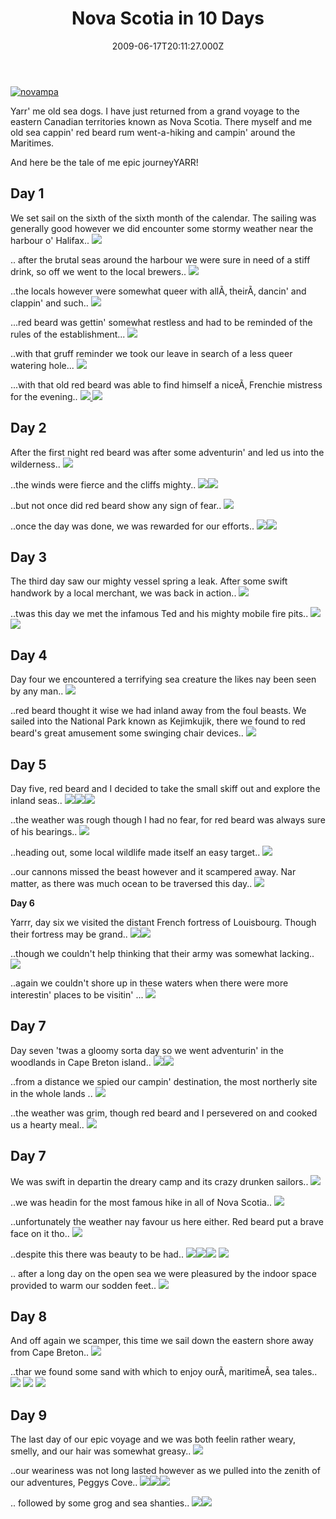 ﻿---
coverImage: /images/fallback-post-header.png
date: "2009-06-17T20:11:27.000Z"
tags:
  - personal
  - photos
  - trip
title: Nova Scotia in 10 Days
oldUrl: /misc/nova-scotia-in-10-days
---

[![novampa](https://www.mikecann.blog/wp-content/uploads/2009/06/novampa.jpg "novampa")](https://picasaweb.google.co.uk/lh/albumMap?uname=mike.cann&aid=5348332286173974433#map)

Yarr' me old sea dogs. I have just returned from a grand voyage to the eastern Canadian territories known as Nova Scotia. There myself and me old sea cappin' red beard rum went-a-hiking and campin' around the Maritimes.

And here be the tale of me epic journeyYARR!

<!-- more -->

## Day 1

We set sail on the sixth of the sixth month of the calendar. The sailing was generally good however we did encounter some stormy weather near the harbour o' Halifax..
[![](https://lh4.ggpht.com/_vZ6zE_QJfu0/SjkX-S4hATI/AAAAAAAAZWM/4iRlhO4PoSY/s400/DSC03747.JPG)](https://picasaweb.google.co.uk/lh/photo/itYDc6nWSBqEbp7JHCLLxQ?feat=embedwebsite)

.. after the brutal seas around the harbour we were sure in need of a stiff drink, so off we went to the local brewers..
[![](https://lh4.ggpht.com/_vZ6zE_QJfu0/SjkYLOayB2I/AAAAAAAAZW8/DEXdf66YJcA/s400/DSC03760.JPG)](https://picasaweb.google.co.uk/lh/photo/mmRkh69o8lzxlNxMaZkSkA?feat=embedwebsite)

..the locals however were somewhat queer with allÃ‚ theirÃ‚ dancin' and clappin' and such..
[![](https://lh4.ggpht.com/_vZ6zE_QJfu0/SjkYQJcuQ2I/AAAAAAAAZXc/wTrr-YsCI_g/s400/DSC03765.JPG)](https://picasaweb.google.co.uk/lh/photo/JmR2bnxs45Gtcc77vCJz3g?feat=embedwebsite)

...red beard was gettin' somewhat restless and had to be reminded of the rules of the establishment...
[![](https://lh6.ggpht.com/_vZ6zE_QJfu0/SjkYR_FR6QI/AAAAAAAAZXk/zg892mMJ_lA/s400/DSC03767.JPG)](https://picasaweb.google.co.uk/lh/photo/n6BiftvSaaYeDWG6DG-k2A?feat=embedwebsite)

..with that gruff reminder we took our leave in search of a less queer watering hole...
[![](https://lh6.ggpht.com/_vZ6zE_QJfu0/SjkYTuaqyNI/AAAAAAAAZXs/CBBmrYeKyE8/s400/DSC03771.JPG)](https://picasaweb.google.co.uk/lh/photo/8sgEww_D3go2-j43hmpfUA?feat=embedwebsite)

...with that old red beard was able to find himself a niceÃ‚ Frenchie mistress for the evening..
[![](https://lh4.ggpht.com/_vZ6zE_QJfu0/SjkYZeRlz1I/AAAAAAAAZYQ/MgB_rrOKK8Q/s400/DSC03779.JPG)
](https://picasaweb.google.co.uk/lh/photo/n5KSP6eu6qOoBvxHAbKKzw?feat=embedwebsite)[![](https://lh3.ggpht.com/_vZ6zE_QJfu0/SjkYa9XGMQI/AAAAAAAAZYc/4oQEgMjBD9I/s400/DSC03780.JPG)](https://picasaweb.google.co.uk/lh/photo/zTUq4DIsNUcuU7sSC8dLaw?feat=embedwebsite)

## Day 2

After the first night red beard was after some adventurin' and led us into the wilderness..
[![](https://lh5.ggpht.com/_vZ6zE_QJfu0/SjkYsFu76oI/AAAAAAAAZZ0/ZC9uDgILYpY/s400/DSC03796.JPG)](https://picasaweb.google.co.uk/lh/photo/kthv49VXTTpDyY0BnM4h-w?feat=embedwebsite)

..the winds were fierce and the cliffs mighty..
[![](https://lh3.ggpht.com/_vZ6zE_QJfu0/SjkYycpU44I/AAAAAAAAZaU/Yi3jYFq4Thc/s400/DSC03801.JPG)](https://picasaweb.google.co.uk/lh/photo/gbX04Z8Wvz8uoGMn507oCw?feat=embedwebsite)[![](https://lh4.ggpht.com/_vZ6zE_QJfu0/SjkYt9gHS6I/AAAAAAAAZZ8/rIAtCAhQ_jU/s400/DSC03797.JPG)](https://picasaweb.google.co.uk/lh/photo/-ubrT_cj70N2cmy9YHTe-Q?feat=embedwebsite)

..but not once did red beard show any sign of fear..
[![](https://lh5.ggpht.com/_vZ6zE_QJfu0/SjkY2gCF_lI/AAAAAAAAZas/jVQ51dbxLHo/s400/DSC03803.JPG)](https://picasaweb.google.co.uk/lh/photo/7srajXHlxyWyDjHnJ2lKVA?feat=embedwebsite)

..once the day was done, we was rewarded for our efforts..
[![](https://lh4.ggpht.com/_vZ6zE_QJfu0/SjkZAhSwHCI/AAAAAAAAZbQ/_unz999I-gU/s400/DSC03808.JPG)](https://picasaweb.google.co.uk/lh/photo/YTLmwczJfZhehRalnlGDTg?feat=embedwebsite)[![](https://lh6.ggpht.com/_vZ6zE_QJfu0/SjkZCvI6w0I/AAAAAAAAZbw/Rkb0M4KiPbg/s400/DSC03811.JPG)](https://picasaweb.google.co.uk/lh/photo/bYdUB9zt_1-kxpP-wx5wKA?feat=embedwebsite)

## Day 3

The third day saw our mighty vessel spring a leak. After some swift handwork by a local merchant, we was back in action..
[![](https://lh3.ggpht.com/_vZ6zE_QJfu0/SjkZFni3PrI/AAAAAAAAZcA/badc2o2M_bA/s400/DSC03815.JPG)](https://picasaweb.google.co.uk/lh/photo/0sEJsyQbzI7E1hGxEw8pJQ?feat=embedwebsite)

..twas this day we met the infamous Ted and his mighty mobile fire pits..
[![](https://lh6.ggpht.com/_vZ6zE_QJfu0/SjkZLa_nTHI/AAAAAAAAZcc/GcOCYNWkCNw/s400/DSC03819.JPG)](https://picasaweb.google.co.uk/lh/photo/cZ-dtUY7Z542HwO615BqTg?feat=embedwebsite)
[![](https://lh5.ggpht.com/_vZ6zE_QJfu0/SjkZOsyJHlI/AAAAAAAAZcs/ug8JTB9uzcA/s400/DSC03828.JPG)](https://picasaweb.google.co.uk/lh/photo/mPGipnQlcnIrpi9qXKo-aw?feat=embedwebsite)

## Day 4

Day four we encountered a terrifying sea creature the likes nay been seen by any man..
[![](https://lh6.ggpht.com/_vZ6zE_QJfu0/SjkZZrDellI/AAAAAAAAZdo/O9mJUR0R2oc/s400/DSC03839.JPG)](https://picasaweb.google.co.uk/lh/photo/Fclbh89ZQWnPapVaSefX-w?feat=embedwebsite)

..red beard thought it wise we had inland away from the foul beasts. We sailed into the National Park known as Kejimkujik, there we found to red beard's great amusement some swinging chair devices..
[![](https://lh5.ggpht.com/_vZ6zE_QJfu0/SjkZikN9_AI/AAAAAAAAZeM/1h-EiIHVf5Q/s400/DSC03845.JPG)](https://picasaweb.google.co.uk/lh/photo/owG_L4Qh6EVz7nyPvpylgA?feat=embedwebsite)

## Day 5

Day five, red beard and I decided to take the small skiff out and explore the inland seas..
[![](https://lh4.ggpht.com/_vZ6zE_QJfu0/SjkZn5OLnpI/AAAAAAAAZew/9mTtnjSQHFE/s400/DSC03855.JPG)](https://picasaweb.google.co.uk/lh/photo/oWUuzefV6BxOecBaX8QoKw?feat=embedwebsite)[![](https://lh5.ggpht.com/_vZ6zE_QJfu0/SjkZpwRI5tI/AAAAAAAAZe4/rFzqHTx2l3E/s400/DSC03857.JPG)](https://picasaweb.google.co.uk/lh/photo/H-4YL4m4e0Bg7QKV8Ruetw?feat=embedwebsite)[![](https://lh4.ggpht.com/_vZ6zE_QJfu0/SjkZt3yLniI/AAAAAAAAZfI/FQYRyj6QWRU/s400/DSC03861.JPG)](https://picasaweb.google.co.uk/lh/photo/y5c9xfVRBj41graSDxz74g?feat=embedwebsite)

..the weather was rough though I had no fear, for red beard was always sure of his bearings..
[![](https://lh6.ggpht.com/_vZ6zE_QJfu0/SjkZrNYge_I/AAAAAAAAZfA/APIdVGikmCg/s400/DSC03859.JPG)](https://picasaweb.google.co.uk/lh/photo/Xf6EHjENjvisaj2nmLX0Dg?feat=embedwebsite)

..heading out, some local wildlife made itself an easy target..
[![](https://lh6.ggpht.com/_vZ6zE_QJfu0/SjkZlQODdXI/AAAAAAAAZec/TGxL9QfY5Rk/s400/DSC03852.JPG)](https://picasaweb.google.co.uk/lh/photo/qJ6pO-f0LXaUkgqUbKTROA?feat=embedwebsite)

..our cannons missed the beast however and it scampered away. Nar matter, as there was much ocean to be traversed this day..
[![](https://lh5.ggpht.com/_vZ6zE_QJfu0/SjkZwmHtLHI/AAAAAAAAZfY/NdCHn3Yfpqk/s400/DSC03863.JPG)](https://picasaweb.google.co.uk/lh/photo/6KKok3wlz5wm_-vChepIfA?feat=embedwebsite)

**Day 6**

Yarrr, day six we visited the distant French fortress of Louisbourg. Though their fortress may be grand..
[![](https://lh3.ggpht.com/_vZ6zE_QJfu0/SjkZ6BMpJ2I/AAAAAAAAZgY/YDH80UDXz84/s400/DSC03877.JPG)](https://picasaweb.google.co.uk/lh/photo/x4NE65_H796E8NNEHkBicg?feat=embedwebsite)[![](https://lh5.ggpht.com/_vZ6zE_QJfu0/SjkaAYrG1HI/AAAAAAAAZhA/K-pG3aTQFCw/s400/DSC03881.JPG)](https://picasaweb.google.co.uk/lh/photo/cpGONst9bS4g5e7RkV7Zog?feat=embedwebsite)

..though we couldn't help thinking that their army was somewhat lacking..
[![](https://lh4.ggpht.com/_vZ6zE_QJfu0/SjkaG_W_KWI/AAAAAAAAZho/62t_VtGZ0GU/s400/DSC03886.JPG)](https://picasaweb.google.co.uk/lh/photo/MAJ_8CK7aEGJY5_eYDKt1g?feat=embedwebsite)

..again we couldn't shore up in these waters when there were more interestin' places to be visitin' ...
[![](https://lh6.ggpht.com/_vZ6zE_QJfu0/SjkaI79pUDI/AAAAAAAAZh4/TmUaIt9BS1s/s400/DSC03888.JPG)](https://picasaweb.google.co.uk/lh/photo/P-3DwJa7dmxbva5dE3wN2Q?feat=embedwebsite)

## Day 7

Day seven 'twas a gloomy sorta day so we went adventurin' in the woodlands in Cape Breton island..
[![](https://lh6.ggpht.com/_vZ6zE_QJfu0/SjkaL1rpQTI/AAAAAAAAZiI/0ReJ00rjIYI/s400/DSC03891.JPG)](https://picasaweb.google.com/lh/photo/bfEeMX1Lfih1nsKU5xgMuA?feat=embedwebsite)[![](https://lh6.ggpht.com/_vZ6zE_QJfu0/SjkaSqVaKTI/AAAAAAAAZi0/iWYgxNgJNhI/s400/DSC03896.JPG)](https://picasaweb.google.com/lh/photo/ZmiwIhZwczRkFBhd2JeWHg?feat=embedwebsite)

..from a distance we spied our campin' destination, the most northerly site in the whole lands ..
[![](https://lh3.ggpht.com/_vZ6zE_QJfu0/SjkaaSfg87I/AAAAAAAAZjk/hxu6V0BNByo/s400/DSC03908.JPG)](https://picasaweb.google.com/lh/photo/ssU21PUtyB3_17lFRl0-Sw?feat=embedwebsite)

..the weather was grim, though red beard and I persevered on and cooked us a hearty meal..
[![](https://lh3.ggpht.com/_vZ6zE_QJfu0/SjkabrgHawI/AAAAAAAAZjs/cvsKZcMrc1E/s400/DSC03911.JPG)](https://picasaweb.google.com/lh/photo/keIvgb-wJACfhByXi73TCA?feat=embedwebsite)

## Day 7

We was swift in departin the dreary camp and its crazy drunken sailors..
[![](https://lh3.ggpht.com/_vZ6zE_QJfu0/SjkagNxpZ6I/AAAAAAAAZkI/vOIf1BJlDO0/s400/DSC03923.JPG)](https://picasaweb.google.com/lh/photo/qCjXEnHncsEdG7zNM4SZvA?feat=embedwebsite)

..we was headin for the most famous hike in all of Nova Scotia..
[![](https://lh6.ggpht.com/_vZ6zE_QJfu0/SjkahpjuZ7I/AAAAAAAAZkQ/ziq1afd0-XA/s400/DSC03925.JPG)](https://picasaweb.google.com/lh/photo/e0y2QAZDmcHFVUCn-5xpyg?feat=embedwebsite)

..unfortunately the weather nay favour us here either. Red beard put a brave face on it tho..
[![](https://lh5.ggpht.com/_vZ6zE_QJfu0/SjkalxtQ_CI/AAAAAAAAZks/Hg1HLZZDDuE/s400/DSC03929.JPG)](https://picasaweb.google.com/lh/photo/pOgcDpNPYWW8pChGlKl_PQ?feat=embedwebsite)

..despite this there was beauty to be had..
[![](https://lh5.ggpht.com/_vZ6zE_QJfu0/SjkamzlI5hI/AAAAAAAAZk0/D889uup3Blo/s400/DSC03933.JPG)](https://picasaweb.google.com/lh/photo/BYqfUm9C7vPP9HXeJYCgUA?feat=embedwebsite)[![](https://lh6.ggpht.com/_vZ6zE_QJfu0/SjkakAUgjaI/AAAAAAAAZkg/Kr-aWAYpoZo/s400/DSC03928.JPG)](https://picasaweb.google.com/lh/photo/fCXUrKwKq7s2r-m-KD25Pw?feat=embedwebsite)[![](https://lh5.ggpht.com/_vZ6zE_QJfu0/SjkavgrdePI/AAAAAAAAZlg/BMRuow-M6K8/s400/DSC03938.JPG)](https://picasaweb.google.com/lh/photo/rz0JjKqkBQZKFvwoglM_6g?feat=embedwebsite)
[![](https://lh6.ggpht.com/_vZ6zE_QJfu0/SjkayW8D9AI/AAAAAAAAZlo/zGDHHtc49lY/s400/DSC03939.JPG)](https://picasaweb.google.com/lh/photo/gFJitAfqYZeFN6qLJ1fp8g?feat=embedwebsite)

.. after a long day on the open sea we were pleasured by the indoor space provided to warm our sodden feet..
[![](https://lh4.ggpht.com/_vZ6zE_QJfu0/SjkaznukrTI/AAAAAAAAZlw/8noFIOMnvUw/s400/DSC03940.JPG)](https://picasaweb.google.com/lh/photo/TScfOhnXX9VYyx3fnBt2sA?feat=embedwebsite)

## Day 8

And off again we scamper, this time we sail down the eastern shore away from Cape Breton..
[![](https://lh6.ggpht.com/_vZ6zE_QJfu0/Sjka1Hvg1LI/AAAAAAAAZl4/U7TlSyTJ0qI/s400/DSC03943.JPG)](https://picasaweb.google.com/lh/photo/q5BXcJ7ndpN6iLV_BX83qg?feat=embedwebsite)

..thar we found some sand with which to enjoy ourÃ‚ maritimeÃ‚ sea tales..
[![](https://lh6.ggpht.com/_vZ6zE_QJfu0/Sjka5s3WiyI/AAAAAAAAZmU/anRwR-MiByA/s400/DSC03948.JPG)](https://picasaweb.google.com/lh/photo/IjO0n7uHfT3DOklRKh6GTQ?feat=embedwebsite)
[![](https://lh4.ggpht.com/_vZ6zE_QJfu0/Sjka8ShJDeI/AAAAAAAAZmc/hYe6MbP1arc/s400/DSC03950.JPG)](https://picasaweb.google.com/lh/photo/SAk2nP0B1ZmV6p6KDBepsA?feat=embedwebsite)
[![](https://lh6.ggpht.com/_vZ6zE_QJfu0/Sjka9q0CmBI/AAAAAAAAZmo/Y6L-KiiX0EU/s400/DSC03952.JPG)](https://picasaweb.google.com/lh/photo/7piRRM6vT_AvFcP47saD6g?feat=embedwebsite)

## Day 9

The last day of our epic voyage and we was both feelin rather weary, smelly, and our hair was somewhat greasy..
[![](https://lh3.ggpht.com/_vZ6zE_QJfu0/SjkbG66WzjI/AAAAAAAAZnY/MB5FOOQtAPM/s400/DSC03958.JPG)](https://picasaweb.google.com/lh/photo/dEmQjmu7cUPsYJMbHHudWA?feat=embedwebsite)

..our weariness was not long lasted however as we pulled into the zenith of our adventures, Peggys Cove..
[![](https://lh6.ggpht.com/_vZ6zE_QJfu0/SjkbHxF1tQI/AAAAAAAAZng/yKrgsgt2po4/s400/DSC03960.JPG)](https://picasaweb.google.com/lh/photo/Y72zyELC45-9TFcg8ZhukQ?feat=embedwebsite)[![](https://lh5.ggpht.com/_vZ6zE_QJfu0/SjkbKVf-OHI/AAAAAAAAZn0/yhYoUdYwgqo/s400/DSC03964.JPG)](https://picasaweb.google.com/lh/photo/tTY0fbHqpO4wFouXnx2RzA?feat=embedwebsite)[![](https://lh5.ggpht.com/_vZ6zE_QJfu0/SjkbNu-BmvI/AAAAAAAAZoE/5af7Gth3iAE/s400/DSC03966.JPG)](https://picasaweb.google.com/lh/photo/wi4GZuucq-apPhvVxnce1A?feat=embedwebsite)

.. followed by some grog and sea shanties..
[![](https://lh5.ggpht.com/_vZ6zE_QJfu0/SjkbWSg2DFI/AAAAAAAAZow/LNIhpStUlyc/s400/DSC03977.JPG)](https://picasaweb.google.com/lh/photo/piw8zIU0pKz5GUgHecjiPg?feat=embedwebsite)[![](https://lh3.ggpht.com/_vZ6zE_QJfu0/SjkbX1uy-XI/AAAAAAAAZo4/mzTqgfetFuA/s400/DSC03978.JPG)](https://picasaweb.google.com/lh/photo/BtW5QJmS5B0W4OtkBrhGbw?feat=embedwebsite)
